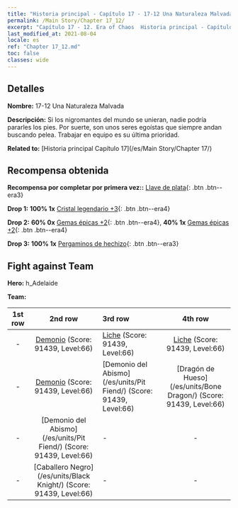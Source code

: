 ```yaml
---
title: "Historia principal - Capítulo 17 - 17-12 Una Naturaleza Malvada"
permalink: /Main Story/Chapter 17_12/
excerpt: "Capítulo 17 - 12. Era of Chaos  Historia principal - Capítulo 17_12. 17-12 Una Naturaleza Malvada"
last_modified_at: 2021-08-04
locale: es
ref: "Chapter 17_12.md"
toc: false
classes: wide
---
```


## Detalles

 **Nombre:** 17-12 Una Naturaleza Malvada

 **Descripción:** Si los nigromantes del mundo se unieran, nadie podría pararles los pies. Por suerte, son unos seres egoístas que siempre andan buscando pelea. Trabajar en equipo es su última prioridad.

 **Related to:** [Historia principal Capítulo 17](/es/Main Story/Chapter 17/)

## Recompensa obtenida

 **Recompensa por completar por primera vez::** [Llave de plata](/ItemsES/con_693/){: .btn .btn--era3}

 **Drop 1:** **100% 1x** [Cristal legendario +3](/ItemsES/mat_59/){: .btn .btn--era4}

 **Drop 2:** **60% 0x** [Gemas épicas +2](/ItemsES/mat_51/){: .btn .btn--era4}, **40% 1x** [Gemas épicas +2](/ItemsES/mat_51/){: .btn .btn--era4}

 **Drop 3:** **100% 1x** [Pergaminos de hechizo](/ItemsES/con_694/){: .btn .btn--era3}


## Fight against Team
 **Hero:** h_Adelaide

 **Team:**


  | 1st row | 2nd row | 3rd row | 4th row |
  |:----:|:----:|:----|:----:|
  | - | [Demonio](/es/units/Demon/) (Score: 91439, Level:66)  | [Liche](/es/units/Lich/) (Score: 91439, Level:66)  | [Liche](/es/units/Lich/) (Score: 91439, Level:66)  |
  | - | [Demonio](/es/units/Demon/) (Score: 91439, Level:66)  | [Demonio del Abismo](/es/units/Pit Fiend/) (Score: 91439, Level:66)  | [Dragón de Hueso](/es/units/Bone Dragon/) (Score: 91439, Level:66)  |
  | - | [Demonio del Abismo](/es/units/Pit Fiend/) (Score: 91439, Level:66)  | - | - |
  | - | [Caballero Negro](/es/units/Black Knight/) (Score: 91439, Level:66)  | - | - |


